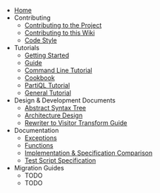 * [Home](Home.md)
* Contributing
  * [Contributing to the Project](TODO)
  * [Contributing to this Wiki](TODO)
  * [Code Style](https://github.com/johnedquinn/wiki-test/wiki/CODE-STYLE)
* Tutorials
  * [Getting Started](https://github.com/johnedquinn/wiki-test/wiki/Getting-Started)
  * [Guide](https://github.com/johnedquinn/wiki-test/wiki/Guide)
  * [Command Line Tutorial](https://github.com/johnedquinn/wiki-test/wiki/Command-Line-Tutorial)
  * [Cookbook](https://github.com/johnedquinn/wiki-test/wiki/Cookbook)
  * [PartiQL Tutorial](https://github.com/johnedquinn/wiki-test/wiki/PartiQL-Tutorial)
  * [General Tutorial](https://github.com/johnedquinn/wiki-test/wiki/Tutorial)
* Design & Development Documents
  * [Abstract Syntax Tree](https://github.com/johnedquinn/wiki-test/wiki/Abstract-Syntax-Tree)
  * [Architecture Design](https://github.com/johnedquinn/wiki-test/wiki/Architecture-Design)
  * [Rewriter to Visitor Transform Guide](https://github.com/johnedquinn/wiki-test/wiki/Rewriter-to-Visitor-Transform-Guide)
* Documentation
  * [Exceptions](https://github.com/johnedquinn/wiki-test/wiki/Exceptions)
  * [Functions](https://github.com/johnedquinn/wiki-test/wiki/Functions)
  * [Implementation & Specification Comparison](https://github.com/johnedquinn/wiki-test/wiki/Implementation-&-Specification-Comparison)
  * [Test Script Specification](https://github.com/johnedquinn/wiki-test/wiki/Test-Script-Specification)
* Migration Guides
  * TODO
  * TODO
